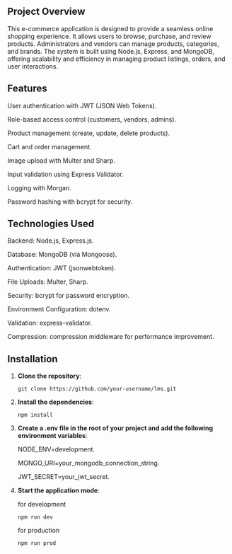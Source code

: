 
## Project Overview
This e-commerce application is designed to provide a seamless online shopping experience. It allows users to browse, purchase, and review products. Administrators and vendors can manage products, categories, and brands. The system is built using Node.js, Express, and MongoDB, offering scalability and efficiency in managing product listings, orders, and user interactions.

## Features
User authentication with JWT (JSON Web Tokens).

Role-based access control (customers, vendors, admins).

Product management (create, update, delete products).

Cart and order management.

Image upload with Multer and Sharp.

Input validation using Express Validator.

Logging with Morgan.

Password hashing with bcrypt for security.


## Technologies Used
Backend: Node.js, Express.js.

Database: MongoDB (via Mongoose).

Authentication: JWT (jsonwebtoken).

File Uploads: Multer, Sharp.

Security: bcrypt for password encryption.

Environment Configuration: dotenv.

Validation: express-validator.

Compression: compression middleware for performance improvement.


## Installation
1. **Clone the repository**:
   ```
   git clone https://github.com/your-username/lms.git
   ```
2. **Install the dependencies**:
   ```
   npm install
   ```
3. **Create a .env file in the root of your project and add the following environment variables**:

   NODE_ENV=development.

   MONGO_URI=your_mongodb_connection_string.

   JWT_SECRET=your_jwt_secret.

4. **Start the application mode**:

   for development 
   ```
   npm run dev
   ```

   for production 
   ```
   npm run prod
   ```
